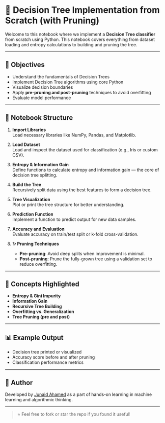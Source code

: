 # 🌳 Decision Tree Implementation from Scratch (with Pruning)
Welcome to this notebook where we implement a **Decision Tree classifier** from scratch using Python. This notebook covers everything from dataset loading and entropy calculations to building and pruning the tree.

---

## 📌 Objectives
- Understand the fundamentals of Decision Trees
- Implement Decision Tree algorithms using core Python
- Visualize decision boundaries
- Apply **pre-pruning and post-pruning** techniques to avoid overfitting
- Evaluate model performance

---

## 📂 Notebook Structure
1. **Import Libraries**  
   Load necessary libraries like NumPy, Pandas, and Matplotlib.

2. **Load Dataset**  
   Load and inspect the dataset used for classification (e.g., Iris or custom CSV).

3. **Entropy & Information Gain**  
   Define functions to calculate entropy and information gain — the core of decision tree splitting.

4. **Build the Tree**  
   Recursively split data using the best features to form a decision tree.

5. **Tree Visualization**  
   Plot or print the tree structure for better understanding.

6. **Prediction Function**  
   Implement a function to predict output for new data samples.

7. **Accuracy and Evaluation**  
   Evaluate accuracy on train/test split or k-fold cross-validation.

8. **✨ Pruning Techniques**
   - **Pre-pruning**: Avoid deep splits when improvement is minimal.
   - **Post-pruning**: Prune the fully-grown tree using a validation set to reduce overfitting.

---

## 🧠 Concepts Highlighted
- **Entropy & Gini Impurity**
- **Information Gain**
- **Recursive Tree Building**
- **Overfitting vs. Generalization**
- **Tree Pruning (pre and post)**

---

## 📊 Example Output
- Decision tree printed or visualized
- Accuracy score before and after pruning
- Classification performance metrics

---

## 🚀 Author
Developed by [Junaid Ahamed](https://github.com/junaidsj) as a part of hands-on learning in machine learning and algorithmic thinking.

---

> ⭐ Feel free to fork or star the repo if you found it useful!

